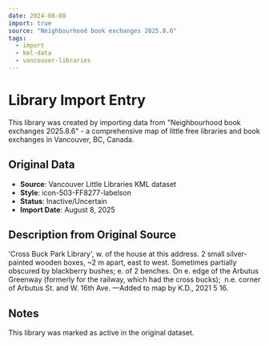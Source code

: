 ```yaml
---
date: 2024-08-08
import: true
source: "Neighbourhood book exchanges 2025.8.6"
tags:
  - import
  - kml-data
  - vancouver-libraries
---
```


# Library Import Entry

This library was created by importing data from "Neighbourhood book exchanges 2025.8.6" - a comprehensive map of little free libraries and book exchanges in Vancouver, BC, Canada.

## Original Data

- **Source**: Vancouver Little Libraries KML dataset
- **Style**: icon-503-FF8277-labelson
- **Status**: Inactive/Uncertain
- **Import Date**: August 8, 2025

## Description from Original Source

'Cross Buck Park Library', w. of the house at this address.
2 small silver-painted wooden boxes, 
~2 m apart, east to west.
Sometimes partially obscured by blackberry bushes; e. of 2 benches.
On e. edge of the Arbutus Greenway (formerly for the railway, which had the cross bucks); 
n.e. corner of Arbutus St. and W. 16th Ave.
—Added to map by K.D., 2021 5 16.



## Notes

This library was marked as active in the original dataset.
